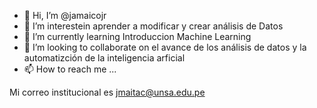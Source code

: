 - 👋 Hi, I’m @jamaicojr
- 👀 I’m interestein  aprender a modificar y crear  análisis de Datos
- 🌱 I’m currently learning  Introduccion Machine Learning
- 💞️ I’m looking to collaborate on  el avance de  los análisis de datos  y la  automatizción de la inteligencia arficial
- 📫 How to reach me ...


Mi correo institucional es jmaitac@unsa.edu.pe

<!---
jamaicojr/jamaicojr is a ✨ special ✨ repository because its `README.md` (this file) appears on your GitHub profile.
You can click the Preview link to take a look at your changes.
--->

